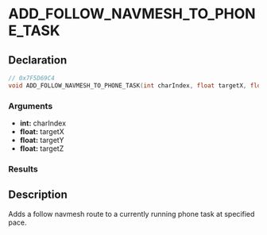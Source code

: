 # ADD_FOLLOW_NAVMESH_TO_PHONE_TASK

## Declaration
```cpp
// 0x7F5D69C4
void ADD_FOLLOW_NAVMESH_TO_PHONE_TASK(int charIndex, float targetX, float targetY, float targetZ);
```

### Arguments
- **int:** charIndex
- **float:** targetX
- **float:** targetY
- **float:** targetZ

### Results

## Description
Adds a follow navmesh route to a currently running phone task at specified pace.